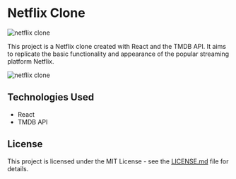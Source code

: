

# Netflix Clone

<img src="https://github.com/Abdullah-Anaz/netflix-clone/blob/main/netflixclone.png" alt="netflix clone"/>

<p>This project is a Netflix clone created with React and the TMDB API. It aims to replicate the basic functionality and appearance of the popular streaming platform Netflix.</p>

<img src="https://github.com/Abdullah-Anaz/netflix-clone/blob/main/netflixclone2.png" alt="netflix clone"/>

<h2>Technologies Used</h2>

<ul>
<li>React</li>
<li>TMDB API</li>
</ul>

<h2>License</h2>
<p>This project is licensed under the MIT License - see the <a href="https://github.com/Abdullah-Anaz/netflix-clone/blob/main/LICENSE.md">LICENSE.md</a> file for details.</p>

